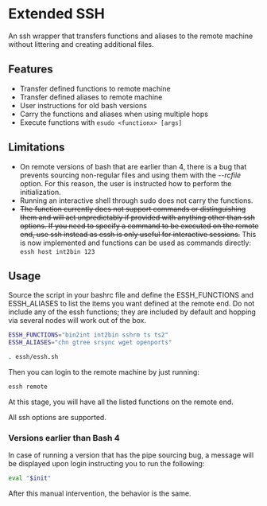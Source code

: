 # Extended SSH

An ssh wrapper that transfers functions and aliases to the remote machine without littering and creating additional files.

## Features

- Transfer defined functions to remote machine
- Transfer defined aliases to remote machine
- User instructions for old bash versions
- Carry the functions and aliases when using multiple hops
- Execute functions with `esudo <functionx> [args]`

## Limitations

- On remote versions of bash that are earlier than 4, there is a bug that prevents sourcing non-regular files and using them with the *--rcfile* option. For this reason, the user is instructed how to perform the initialization.
- Running an interactive shell through sudo does not carry the functions.
- ~~The function currently does not support commands or distinguishing them and will act unpredictably if provided with anything other than ssh options. If you need to specify a command to be executed on the remote end, use ssh instead as essh is only useful for interactive sessions.~~ This is now implemented and functions can be used as commands directly: `essh host int2bin 123`

## Usage

Source the script in your bashrc file and define the ESSH_FUNCTIONS and ESSH_ALIASES to list the items you want defined at the remote end. Do not include any of the essh functions; they are included by default and hopping via several nodes will work out of the box.

```sh
ESSH_FUNCTIONS="bin2int int2bin sshrm ts ts2"
ESSH_ALIASES="chn gtree srsync wget openports"

. essh/essh.sh
```

Then you can login to the remote machine by just running:

```sh
essh remote
```

At this stage, you will have all the listed functions on the remote end.

All ssh options are supported.

### Versions earlier than Bash 4

In case of running a version that has the pipe sourcing bug, a message will be displayed upon login instructing you to run the following:

```sh
eval "$init"
```

After this manual intervention, the behavior is the same.